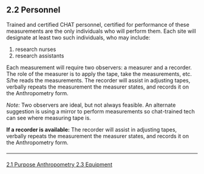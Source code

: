 ## 2.2 Personnel

Trained and certified CHAT personnel, certified for performance of these measurements are the
only individuals who will perform them. Each site will designate at least two such individuals,
who may include:

1. research nurses
2. research assistants

Each measurement will require two observers: a measurer and a recorder. The role of the
measurer is to apply the tape, take the measurements, etc. S/he reads the measurements. The
recorder will assist in adjusting tapes, verbally repeats the measurement the measurer states,
and records it on the Anthropometry form.

_Note:_ Two observers are ideal, but not always feasible. An alternate suggestion is using a
mirror to perform measurements so chat-trained tech can see where measuring tape is.

**If a recorder is available:** The recorder will assist in adjusting tapes, verbally repeats the measurement the measurer
states, and records it on the Anthropometry form.


<hr class="soften" style="margin-top: 20px;margin-bottom: 20px;"/>

<div class="center">
<div class="btn-group">
  <a href=":pages_path:/manuals/anthropometry/2-01-purpose.md" class="btn btn-default">
    <span class="glyphicon glyphicon-chevron-left"></span>
    2.1 Purpose
  </a>

  <a href=":pages_path:/manuals/anthropometry" class="btn btn-default">
    <span class="glyphicon glyphicon-chevron-up"></span>
    Anthropometry
  </a>

  <a href=":pages_path:/manuals/anthropometry/2-03-equipment.md" class="btn btn-success">
    2.3 Equipment
    <span class="glyphicon glyphicon-chevron-right"></span>
  </a>
</div>
</div>